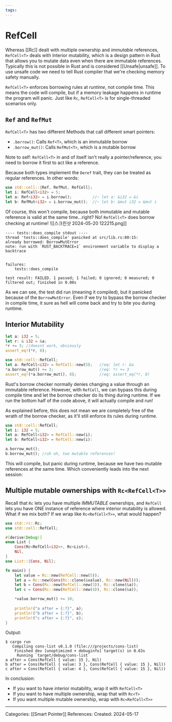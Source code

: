 ```yaml
---
tags:
---
```

# RefCell
Whereas [[Rc]] dealt with multiple ownership and _immutable_ references, ```RefCell<T>``` deals with Interior mutability, which is a design pattern in Rust that allows you to mutate data even when there are immutable references. Typically this is not possible in Rust and is considered [[Unsafe|unsafe]]. To use unsafe code we need to tell Rust compiler that we're checking memory safety manually.

```RefCell<T>``` enforces borrowing rules at _runtime_, not compile time. This means the code will compile, but if a memory leakage happens in runtime the program will panic. Just like ```Rc```, ```RefCell<T>``` is for single-threaded scenarios only.

## ```Ref``` and ```RefMut```
```RefCell<T>``` has two different Methods that call different smart pointers:
- ```.borrow()```: Calls ```Ref<T>```, which is an immutable borrow
- ```.borrow_mut()```: Calls ```RefMut<T>```, which is a mutable borrow

Note to self: ```RefCell<T>``` in and of itself isn't really a pointer/reference, you need to borrow it first to act like a reference.

Because both types implement the ```Deref``` trait, they can be treated as regular references. In other words:
``` rust
use std::cell::{Ref, RefMut, RefCell};
let i: RefCell<i32> = 5;
let a: Ref<i32> = i.borrow();         //~ let a: &i32 = &i
let b: RefMut<i32> = i.borrow_mut();  //~ let b: &mut i32 = &mut i
```
Of course, this won't compile, because both immutable and mutable reference is valid at the same time...right? No! ```RefCell<T>``` does borrow checking at runtime!
![[스크린샷 2024-05-20 122215.png]]
```
---- tests::does_compile stdout ----
thread 'tests::does_compile' panicked at src/lib.rs:80:15:
already borrowed: BorrowMutError
note: run with `RUST_BACKTRACE=1` environment variable to display a backtrace


failures:
    tests::does_compile

test result: FAILED. 1 passed; 1 failed; 0 ignored; 0 measured; 0 filtered out; finished in 0.00s
```
As we can see, the test did run (meaning it compiled), but it panicked because of the ```BorrowMutError```. Even if we try to bypass the borrow checker in compile time, it sure as hell will come back and try to bite you during runtime.

## Interior Mutability
``` rust
let a: i32 = 5;
let r: & i32 = &a;
*r += 3; //doesnt work, obviously
assert_eq!(*r, 8);

use std::cell::RefCell;
let a: RefCell<i32> = RefCell::new(5);   //eq: let r: &a
*a.borrow_mut() += 3;                    //eq: *r += 3
assert_eq!(*a.borrow_mut(), 8);          //eq: assert_eq(*r, 8)
```
Rust's borrow checker normally denies changing a value through an immutable reference. However, with ```RefCell```, we can bypass this during compile time and let the borrow checker do its thing during runtime. If we run the bottom half of the code above, it will actually compile and run!

As explained before, this does not mean we are completely free of the wrath of the borrow checker, as it'll still enforce its rules during runtime.
``` rust
use std::cell::RefCell;
let i: i32 = 5;
let a: RefCell<i32> = RefCell::new(i);
let b: RefCell<i32> = RefCell::new(i):

a.borrow_mut();
b.borrow_mut(); //uh oh, two mutable references!
```
This will compile, but panic during runtime, because we have two mutable references at the same time. Which conveniently leads into the next session:

## Multiple mutable ownerships with ```Rc<RefCell<T>>```
Recall that ```Rc``` lets you have multiple _IMMUTABLE_ ownerships, and ```RefCell``` lets you have ONE instance of reference where interior mutability is allowed. What if we mix both? If we wrap like ```Rc<RefCell<T>>```, what would happen?

``` rust
use std::rc::Rc;
use std::cell::RefCell;

#[derive(Debug)]
enum List {
	Cons(Rc<RefCell<i32>>, Rc<List>),
	Nil,
}
use List::{Cons, Nil};

fn main() {
	let value = Rc::new(RefCell::new(5));
	let a = Rc::new(Cons(Rc::clone(&value), Rc::new(Nil)));
	let b = Cons(Rc::new(RefCell::new(3)), Rc::clone(&a));
	let c = Cons(Rc::new(RefCell::new(4)), Rc::clone(&a));

	*value.borrow_mut() += 10;
	
	println!("a after = {:?}", a);
	println!("b after = {:?}", b);
	println!("c after = {:?}", c);
}
```
Output:
```
$ cargo run
   Compiling cons-list v0.1.0 (file:///projects/cons-list)
    Finished dev [unoptimized + debuginfo] target(s) in 0.63s
     Running `target/debug/cons-list`
a after = Cons(RefCell { value: 15 }, Nil)
b after = Cons(RefCell { value: 3 }, Cons(RefCell { value: 15 }, Nil))
c after = Cons(RefCell { value: 4 }, Cons(RefCell { value: 15 }, Nil))
```

In conclusion:
- If you want to have interior mutability, wrap it with ```RefCell<T>```
- If you want to have multiple ownership, wrap that with ```Rc<T>```
- If you want multiple mutable ownership, wrap with ```Rc<RefCell<T>>```


---
Categories: [[Smart Pointer]]
References:
Created: 2024-05-17

